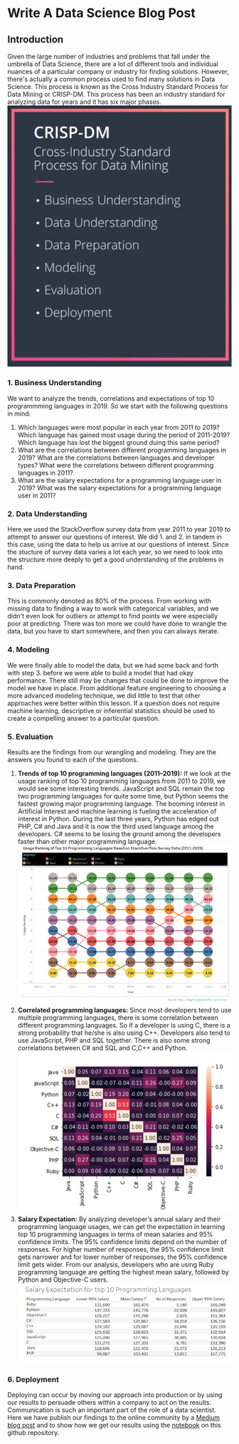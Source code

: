 # Write A Data Science Blog Post

## Introduction
Given the large number of industries and problems that fall under the umbrella of Data Science, there are a lot of different tools and individual nuances of a particular company or industry for finding solutions. However, there's actually a common process used to find many solutions in Data Science. This process is known as the Cross Industry Standard Process for Data Mining or CRISP-DM. This process has been an industry standard for analyzing data for years and it has six major phases.
![CRISP-DM](CRISP_DM.PNG)
### 1. Business Understanding
We want to analyze the trends, correlations and expectations of top 10 programmming languages in 2019. So we start with the following questions in mind: 
1. Which languages were most popular in each year from 2011 to 2019? Which language has gained most usage during the period of 2011-2019? Which language has lost the biggest ground duing this same period?
1. What are the correlations between different programming languages in 2019? What are the correlations between languages and developer types? What were the correlations between different programming languages in 2011?
1. What are the salary expectations for a programming language user in 2019? What was the salary expectations for a programming language user in 2011?
### 2. Data Understanding
Here we used the StackOverflow survey data from year 2011 to year 2019 to attempt to answer our questions of interest. We did 1. and 2. in tandem in this case, using the data to help us arrive at our questions of interest. Since the stucture of survey data varies a lot each year, so we need to look into the structure more deeply to get a good understanding of the problems in hand. 
### 3. Data Preparation
This is commonly denoted as 80% of the process. From working with missing data to finding a way to work with categorical variables, and we didn't even look for outliers or attempt to find points we were especially poor at predicting. There was ton more we could have done to wrangle the data, but you have to start somewhere, and then you can always iterate.
### 4. Modeling
We were finally able to model the data, but we had some back and forth with step 3. before we were able to build a model that had okay performance. There still may be changes that could be done to improve the model we have in place. From additional feature engineering to choosing a more advanced modeling technique, we did little to test that other approaches were better within this lesson.  If a question does not require machine learning, descriptive or inferential statistics should be used to create a compelling answer to a particular question.
### 5. Evaluation
Results are the findings from our wrangling and modeling. They are the answers you found to each of the questions.
1. **Trends of top 10 programming languages (2011–2019):**
 If we look at the usage ranking of top 10 programming languages from 2011 to 2019, we would see some interesting trends. JavaScript and SQL remain the top two programming languages for quite some time, but Python seems the fastest growing major programming language. The booming interest in Artificial Interest and machine learning is fueling the acceleration of interest in Python. During the last three years, Python has edged out PHP, C# and Java and it is now the third used language among the developers. C# seems to be losing the ground among the developers faster than other major programming language.
	![ranking](ranking.PNG)
1. **Correlated programming languages:**
Since most developers tend to use multiple programming languages, there is some correlation between different programming languages. So if a developer is using C, there is a strong probability that he/she is also using C++. Developers also tend to use JavaScript, PHP and SQL together. There is also some strong correlations between C# and SQL and C,C++ and Python.
	![correlations](correlations.PNG)
1. **Salary Expectation:**
By analyzing developer’s annual salary and their programming language usages, we can get the expectation in learning top 10 programming languages in terms of mean salaries and 95% confidence limits. The 95% confidence limits depend on the number of responses. For higher number of responses, the 95% confidence limit gets narrower and for lower number of responses, the 95% confidence limit gets wider. From our analysis, developers who are using Ruby programming language are getting the highest mean salary, followed by Python and Objective-C users.
	![salary](salary.PNG)
### 6. Deployment
Deploying can occur by moving our approach into production or by using our results to persuade others within a company to act on the results. Communication is such an important part of the role of a data scientist. Here we have publish our findings to the online community by a [Medium blog post](https://medium.com/@hasan.ahmedmonjurul/top-10-programming-languages-in-2019-fbe63b059319) and to show how we get our results using the [notebook](Stack_Overflow_Annual_Developer_Survey.ipynb) on this github repository.


